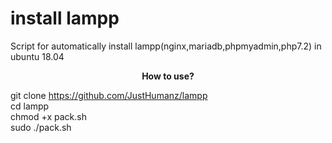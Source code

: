 # install lampp

  Script for automatically install lampp(nginx,mariadb,phpmyadmin,php7.2) in ubuntu 18.04


<p align="center">
  <b> How to use? </b>
</p>  

git clone https://github.com/JustHumanz/lampp   
cd lampp  
chmod +x pack.sh  
sudo ./pack.sh  
